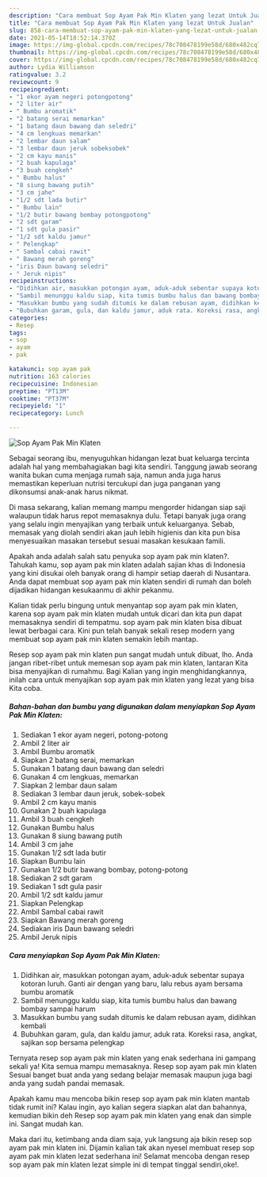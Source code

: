 ```yaml
---
description: "Cara membuat Sop Ayam Pak Min Klaten yang lezat Untuk Jualan"
title: "Cara membuat Sop Ayam Pak Min Klaten yang lezat Untuk Jualan"
slug: 858-cara-membuat-sop-ayam-pak-min-klaten-yang-lezat-untuk-jualan
date: 2021-05-14T18:52:14.370Z
image: https://img-global.cpcdn.com/recipes/78c708478199e58d/680x482cq70/sop-ayam-pak-min-klaten-foto-resep-utama.jpg
thumbnail: https://img-global.cpcdn.com/recipes/78c708478199e58d/680x482cq70/sop-ayam-pak-min-klaten-foto-resep-utama.jpg
cover: https://img-global.cpcdn.com/recipes/78c708478199e58d/680x482cq70/sop-ayam-pak-min-klaten-foto-resep-utama.jpg
author: Lydia Williamson
ratingvalue: 3.2
reviewcount: 9
recipeingredient:
- "1 ekor ayam negeri potongpotong"
- "2 liter air"
- " Bumbu aromatik"
- "2 batang serai memarkan"
- "1 batang daun bawang dan seledri"
- "4 cm lengkuas memarkan"
- "2 lembar daun salam"
- "3 lembar daun jeruk sobeksobek"
- "2 cm kayu manis"
- "2 buah kapulaga"
- "3 buah cengkeh"
- " Bumbu halus"
- "8 siung bawang putih"
- "3 cm jahe"
- "1/2 sdt lada butir"
- " Bumbu lain"
- "1/2 butir bawang bombay potongpotong"
- "2 sdt garam"
- "1 sdt gula pasir"
- "1/2 sdt kaldu jamur"
- " Pelengkap"
- " Sambal cabai rawit"
- " Bawang merah goreng"
- "iris Daun bawang seledri"
- " Jeruk nipis"
recipeinstructions:
- "Didihkan air, masukkan potongan ayam, aduk-aduk sebentar supaya kotoran luruh. Ganti air dengan yang baru, lalu rebus ayam bersama bumbu aromatik"
- "Sambil menunggu kaldu siap, kita tumis bumbu halus dan bawang bombay sampai harum"
- "Masukkan bumbu yang sudah ditumis ke dalam rebusan ayam, didihkan kembali"
- "Bubuhkan garam, gula, dan kaldu jamur, aduk rata. Koreksi rasa, angkat, sajikan sop bersama pelengkap"
categories:
- Resep
tags:
- sop
- ayam
- pak

katakunci: sop ayam pak 
nutrition: 163 calories
recipecuisine: Indonesian
preptime: "PT13M"
cooktime: "PT37M"
recipeyield: "1"
recipecategory: Lunch

---
```



![Sop Ayam Pak Min Klaten](https://img-global.cpcdn.com/recipes/78c708478199e58d/680x482cq70/sop-ayam-pak-min-klaten-foto-resep-utama.jpg)

Sebagai seorang ibu, menyuguhkan hidangan lezat buat keluarga tercinta adalah hal yang membahagiakan bagi kita sendiri. Tanggung jawab seorang  wanita bukan cuma menjaga rumah saja, namun anda juga harus memastikan keperluan nutrisi tercukupi dan juga panganan yang dikonsumsi anak-anak harus nikmat.

Di masa  sekarang, kalian memang mampu mengorder hidangan siap saji walaupun tidak harus repot memasaknya dulu. Tetapi banyak juga orang yang selalu ingin menyajikan yang terbaik untuk keluarganya. Sebab, memasak yang diolah sendiri akan jauh lebih higienis dan kita pun bisa menyesuaikan masakan tersebut sesuai masakan kesukaan famili. 



Apakah anda adalah salah satu penyuka sop ayam pak min klaten?. Tahukah kamu, sop ayam pak min klaten adalah sajian khas di Indonesia yang kini disukai oleh banyak orang di hampir setiap daerah di Nusantara. Anda dapat membuat sop ayam pak min klaten sendiri di rumah dan boleh dijadikan hidangan kesukaanmu di akhir pekanmu.

Kalian tidak perlu bingung untuk menyantap sop ayam pak min klaten, karena sop ayam pak min klaten mudah untuk dicari dan kita pun dapat memasaknya sendiri di tempatmu. sop ayam pak min klaten bisa dibuat lewat berbagai cara. Kini pun telah banyak sekali resep modern yang membuat sop ayam pak min klaten semakin lebih mantap.

Resep sop ayam pak min klaten pun sangat mudah untuk dibuat, lho. Anda jangan ribet-ribet untuk memesan sop ayam pak min klaten, lantaran Kita bisa menyajikan di rumahmu. Bagi Kalian yang ingin menghidangkannya, inilah cara untuk menyajikan sop ayam pak min klaten yang lezat yang bisa Kita coba.

<!--inarticleads1-->

##### Bahan-bahan dan bumbu yang digunakan dalam menyiapkan Sop Ayam Pak Min Klaten:

1. Sediakan 1 ekor ayam negeri, potong-potong
1. Ambil 2 liter air
1. Ambil  Bumbu aromatik
1. Siapkan 2 batang serai, memarkan
1. Gunakan 1 batang daun bawang dan seledri
1. Gunakan 4 cm lengkuas, memarkan
1. Siapkan 2 lembar daun salam
1. Sediakan 3 lembar daun jeruk, sobek-sobek
1. Ambil 2 cm kayu manis
1. Gunakan 2 buah kapulaga
1. Ambil 3 buah cengkeh
1. Gunakan  Bumbu halus
1. Gunakan 8 siung bawang putih
1. Ambil 3 cm jahe
1. Gunakan 1/2 sdt lada butir
1. Siapkan  Bumbu lain
1. Gunakan 1/2 butir bawang bombay, potong-potong
1. Sediakan 2 sdt garam
1. Sediakan 1 sdt gula pasir
1. Ambil 1/2 sdt kaldu jamur
1. Siapkan  Pelengkap
1. Ambil  Sambal cabai rawit
1. Siapkan  Bawang merah goreng
1. Sediakan iris Daun bawang seledri
1. Ambil  Jeruk nipis




<!--inarticleads2-->

##### Cara menyiapkan Sop Ayam Pak Min Klaten:

1. Didihkan air, masukkan potongan ayam, aduk-aduk sebentar supaya kotoran luruh. Ganti air dengan yang baru, lalu rebus ayam bersama bumbu aromatik
1. Sambil menunggu kaldu siap, kita tumis bumbu halus dan bawang bombay sampai harum
1. Masukkan bumbu yang sudah ditumis ke dalam rebusan ayam, didihkan kembali
1. Bubuhkan garam, gula, dan kaldu jamur, aduk rata. Koreksi rasa, angkat, sajikan sop bersama pelengkap




Ternyata resep sop ayam pak min klaten yang enak sederhana ini gampang sekali ya! Kita semua mampu memasaknya. Resep sop ayam pak min klaten Sesuai banget buat anda yang sedang belajar memasak maupun juga bagi anda yang sudah pandai memasak.

Apakah kamu mau mencoba bikin resep sop ayam pak min klaten mantab tidak rumit ini? Kalau ingin, ayo kalian segera siapkan alat dan bahannya, kemudian bikin deh Resep sop ayam pak min klaten yang enak dan simple ini. Sangat mudah kan. 

Maka dari itu, ketimbang anda diam saja, yuk langsung aja bikin resep sop ayam pak min klaten ini. Dijamin kalian tak akan nyesel membuat resep sop ayam pak min klaten lezat sederhana ini! Selamat mencoba dengan resep sop ayam pak min klaten lezat simple ini di tempat tinggal sendiri,oke!.

